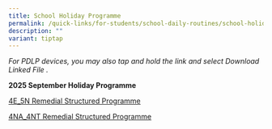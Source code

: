 ```yaml
---
title: School Holiday Programme
permalink: /quick-links/for-students/school-daily-routines/school-holiday-programme/
description: ""
variant: tiptap
---
```

<p><em>For PDLP devices, you may also tap and hold the link and select Download Linked File .</em>
</p>
<p><strong>2025 September Holiday Programme</strong>
</p>
<p><a href="/files/4E_5N_2025_September_Structured_Remedial_Schedule__Sec_4_and_5_.pdf" rel="noopener nofollow" target="_blank">4E_5N Remedial Structured Programme</a>
</p>
<p><a href="/files/4NA_4NT_2025_September_Structured_Remedial_Schedule__Sec_4_and_5_.pdf" rel="noopener nofollow" target="_blank">4NA_4NT Remedial Structured Programme</a>
</p>
<p></p>
<p></p>